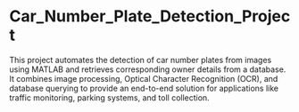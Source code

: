# Car_Number_Plate_Detection_Project
This project automates the detection of car number plates from images using MATLAB and retrieves corresponding owner details from a database. It combines image processing, Optical Character Recognition (OCR), and database querying to provide an end-to-end solution for applications like traffic monitoring, parking systems, and toll collection.
